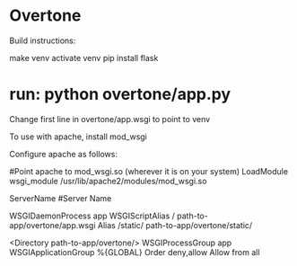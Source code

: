 Overtone
========

Build instructions:

make venv
activate venv
pip install flask

run: python overtone/app.py
========

Change first line in overtone/app.wsgi to point to venv

To use with apache, install mod_wsgi

Configure apache as follows:

#Point apache to mod_wsgi.so (wherever it is on your system)
LoadModule wsgi_module /usr/lib/apache2/modules/mod_wsgi.so

ServerName #Server Name

WSGIDaemonProcess app
WSGIScriptAlias / path-to-app/overtone/app.wsgi
Alias /static/ path-to-app/overtone/static/

<Directory path-to-app/overtone/>
    WSGIProcessGroup app
    WSGIApplicationGroup %{GLOBAL}
    Order deny,allow
    Allow from all
</Directory>




